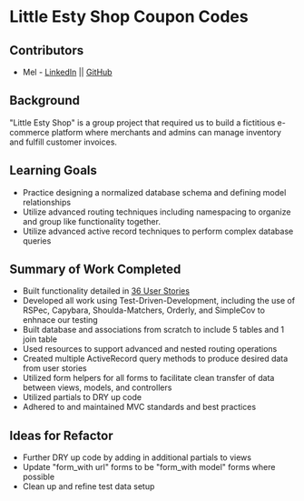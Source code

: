# Little Esty Shop Coupon Codes

## Contributors
- Mel - [LinkedIn](https://www.linkedin.com/in/melissalanghoff/) || [GitHub](https://github.com/mel-langhoff)

## Background
"Little Esty Shop" is a group project that required us to build a fictitious e-commerce platform where merchants and admins can manage inventory and fulfill customer invoices.

## Learning Goals
- Practice designing a normalized database schema and defining model relationships
- Utilize advanced routing techniques including namespacing to organize and group like functionality together.
- Utilize advanced active record techniques to perform complex database queries

## Summary of Work Completed
- Built functionality detailed in [36 User Stories](./doc/user_stories.md)
- Developed all work using Test-Driven-Development, including the use of RSPec, Capybara, Shoulda-Matchers, Orderly, and SimpleCov to enhnace our testing
- Built database and associations from scratch to include 5 tables and 1 join table
- Used resources to support advanced and nested routing operations
- Created multiple ActiveRecord query methods to produce desired data from user stories
- Utilized form helpers for all forms to facilitate clean transfer of data between views, models, and controllers
- Utilized partials to DRY up code
- Adhered to and maintained MVC standards and best practices

## Ideas for Refactor
- Further DRY up code by adding in additional partials to views
- Update "form_with url" forms to be "form_with model" forms where possible
- Clean up and refine test data setup